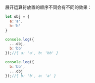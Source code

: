 展开运算符放置的顺序不同会有不同的效果：
```js
let obj = {
  a:'a',
  b:'b'
}

console.log({
  ...obj,
  b:'bb'
});//{ a: 'a', b: 'bb' }

console.log({
  b:'bb',
  ...obj
});//{ b: 'b', a: 'a' }
```

